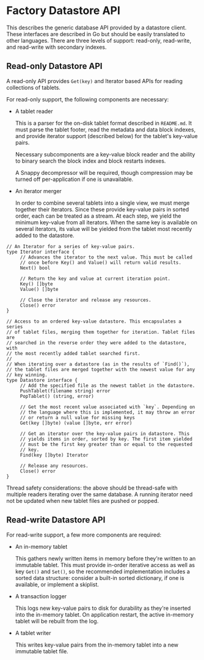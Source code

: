Factory Datastore API
=====================

This describes the generic database API provided by a datastore
client. These interfaces are described in Go but should be easily
translated to other languages. There are three levels of support:
read-only, read-write, and read-write with secondary indexes.


Read-only Datastore API
-----------------------

A read-only API provides `Get(key)` and Iterator based APIs for
reading collections of tablets.

For read-only support, the following components are necessary:

* A tablet reader

  This is a parser for the on-disk tablet format described in
  `README.md`. It must parse the tablet footer, read the metadata and
  data block indexes, and provide iterator support (described below)
  for the tablet's key-value pairs.

  Necessary subcomponents are a key-value block reader and the ability
  to binary search the block index and block restarts indexes.

  A Snappy decompressor will be required, though compression may be
  turned off per-application if one is unavailable.

* An iterator merger

  In order to combine several tablets into a single view, we must
  merge together their iterators. Since these provide key-value pairs
  in sorted order, each can be treated as a stream. At each step, we
  yield the minimum key-value from all iterators. When the same key is
  available on several iterators, its value will be yielded from the
  tablet most recently added to the datastore.

~~~~~~~~~~~~~~~~~~~~~~~~~~~~~~~~~~~~~~~~~~~~~~~~~~~~~~~~~~~~~~~~~~~~~~~~~~~~
// An Iterator for a series of key-value pairs.
type Iterator interface {
     // Advances the iterator to the next value. This must be called
     // once before Key() and Value() will return valid results.
     Next() bool

     // Return the key and value at current iteration point.
     Key() []byte
     Value() []byte

     // Close the iterator and release any resources.
     Close() error
}

// Access to an ordered key-value datastore. This encapsulates a series
// of tablet files, merging them together for iteration. Tablet files are
// searched in the reverse order they were added to the datastore, with
// the most recently added tablet searched first.
//
// When iterating over a datastore (as in the results of `Find()`),
// the tablet files are merged together with the newest value for any
// key winning.
type Datastore interface {
     // Add the specified file as the newest tablet in the datastore.
     PushTablet(filename string) error
     PopTablet() (string, error)

     // Get the most recent value associated with `key`. Depending on
     // the language where this is implemented, it may throw an error
     // or return a null value for missing keys
     Get(key []byte) (value []byte, err error)

     // Get an iterator over the key-value pairs in datastore. This
     // yields items in order, sorted by key. The first item yielded
     // must be the first key greater than or equal to the requested
     // key.
     Find(key []byte) Iterator

     // Release any resources.
     Close() error
}
~~~~~~~~~~~~~~~~~~~~~~~~~~~~~~~~~~~~~~~~~~~~~~~~~~~~~~~~~~~~~~~~~~~~~~~~~~~~

Thread safety considerations: the above should be thread-safe with
multiple readers iterating over the same database. A running iterator
need not be updated when new tablet files are pushed or popped.


Read-write Datastore API
------------------------

For read-write support, a few more components are required:

* An in-memory tablet

  This gathers newly written items in memory before they're written to
  an immutable tablet. This must provide in-order iterative access as
  well as key `Get()` and `Set()`, so the recommended implementation
  includes a sorted data structure: consider a built-in sorted
  dictionary, if one is available, or implement a skiplist.

* A transaction logger

  This logs new key-value pairs to disk for durability as they're
  inserted into the in-memory tablet. On application restart, the
  active in-memory tablet will be rebuilt from the log.

* A tablet writer

  This writes key-value pairs from the in-memory tablet into a new
  immutable tablet file.
